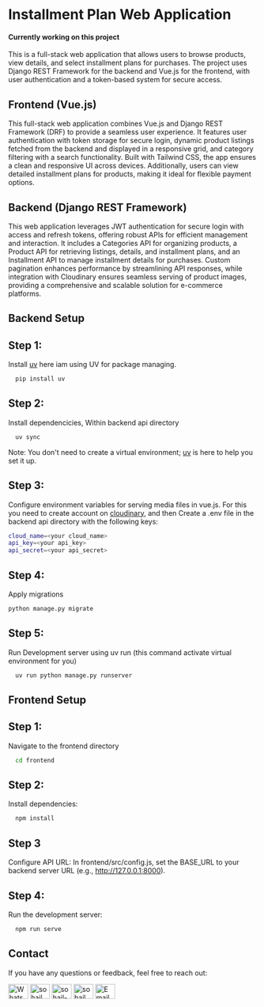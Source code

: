 
# Installment Plan Web Application 
#### Currently working on this project
This is a full-stack web application that allows users to browse products, view details, and select installment plans for purchases. The project uses Django REST Framework for the backend and Vue.js for the frontend, with user authentication and a token-based system for secure access.

## Frontend (Vue.js)
This full-stack web application combines Vue.js and Django REST Framework (DRF) to provide a seamless user experience. It features user authentication with token storage for secure login, dynamic product listings fetched from the backend and displayed in a responsive grid, and category filtering with a search functionality. Built with Tailwind CSS, the app ensures a clean and responsive UI across devices. Additionally, users can view detailed installment plans for products, making it ideal for flexible payment options.

## Backend (Django REST Framework)
This web application leverages JWT authentication for secure login with access and refresh tokens, offering robust APIs for efficient management and interaction. It includes a Categories API for organizing products, a Product API for retrieving listings, details, and installment plans, and an Installment API to manage installment details for purchases. Custom pagination enhances performance by streamlining API responses, while integration with Cloudinary ensures seamless serving of product images, providing a comprehensive and scalable solution for e-commerce platforms.

## Backend Setup
## Step 1:
Install [uv](https://github.com/astral-sh/uv) here iam using UV for package managing. 

```bash
  pip install uv
```
## Step 2:
Install dependencicies, Within backend api directory 

```bash
  uv sync
```
Note: You don't need to create a virtual environment; [uv](https://github.com/astral-sh/uv) is here to help you set it up.

## Step 3:
Configure environment variables for serving media files in vue.js. For this you need to create account on [cloudinary](https://cloudinary.com/), and then Create a .env file in the backend api directory with the following keys:

```bash
cloud_name=<your cloud_name>
api_key=<your api_key>
api_secret=<your api_secret>

```

## Step 4:
Apply migrations

```bash
python manage.py migrate

```

## Step 5:
Run Development server using uv run (this command activate virtual environment for you)

```bash
  uv run python manage.py runserver
```

## Frontend Setup
## Step 1:
Navigate to the frontend directory

```bash
  cd frontend
```
## Step 2:
Install dependencies:

```bash
  npm install
```
## Step 3
Configure API URL: In frontend/src/config.js, set the BASE_URL to your backend server URL (e.g., http://127.0.0.1:8000).

## Step 4:
Run the development server:

```bash
  npm run serve
```


## Contact
If you have any questions or feedback, feel free to reach out:
<p align="left">
<a href="https://wa.me/+923428041928" target="blank"><img align="center" src="https://img.icons8.com/color/48/000000/whatsapp.png" alt="WhatsApp" height="30" width="40" /></a>
<a href="https://www.hackerrank.com/sohail_ahmad342" target="blank"><img align="center" src="https://raw.githubusercontent.com/rahuldkjain/github-profile-readme-generator/master/src/images/icons/Social/hackerrank.svg" alt="sohail_ahmad342" height="30" width="40" /></a>
<a href="https://www.linkedin.com/in/sohailahmad3428041928/" target="blank"><img align="center" src="https://raw.githubusercontent.com/rahuldkjain/github-profile-readme-generator/master/src/images/icons/Social/linked-in-alt.svg" alt="sohail-ahmad342" height="30" width="40" /></a>
<a href="https://instagram.com/sohail_ahmed113" target="blank"><img align="center" src="https://raw.githubusercontent.com/rahuldkjain/github-profile-readme-generator/master/src/images/icons/Social/instagram.svg" alt="sohail_ahmed113" height="30" width="40" /></a>
<a href="mailto:sohailahmed34280@gmail.com" target="blank"><img align="center" src="https://img.icons8.com/ios-filled/50/000000/email-open.png" alt="Email" height="30" width="40" /></a>
</p>


